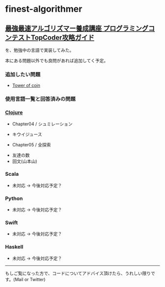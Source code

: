 finest-algorithmer
==================


## [最強最速アルゴリズマー養成講座 プログラミングコンテストTopCoder攻略ガイド](http://amzn.to/1lr9Amn)

を、勉強中の言語で実装してみた。

本にある問題以外でも良問があれば追加してく予定。

### 追加したい問題
+ [Tower of coin](http://www.gizmodo.jp/2014/03/recruit_programming_contest_final.html)


### 使用言語一覧と回答済みの問題

### [Clojure](https://github.com/pocotete/finest-algorithmer/tree/master/finest-algorithmer-clojure)

+ Chapter04 / シュミレーション
 - キウイジュース
+ Chapter05 / 全探索
 - 友達の数
 - 回文(山本山)

### Scala
+ 未対応 -> 今後対応予定？

### Python
+ 未対応 -> 今後対応予定？

### Swift
+ 未対応 -> 今後対応予定？

### Haskell
+ 未対応 -> 今後対応予定？


------

もしご覧になった方で、コードについてアドバイス頂けたら、うれしい限りです。(Mail or Twitter)
